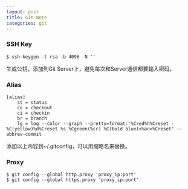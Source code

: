 ```yaml
---
layout: post
title: Git Note
categories: git
---
```

### SSH Key
> 
	$ ssh-keygen -t rsa -b 4096 -N ''

生成公钥，添加到Git Server上，避免每次和Server通信都要输入密码。

### Alias
> 
	[alias]
		st = status
		co = checkout
		ci = checkin
		br = branch
		lg = log --color --graph --pretty=format:'%Cred%h%Creset -%C(yellow)%d%Creset %s %Cgreen(%cr) %C(bold blue)<%an>%Creset' --abbrev-commit


添加以上内容到~/.gitconfig，可以用缩略名来替换。

### Proxy
>	
	$ git config --global http.proxy 'proxy_ip:port'
	$ git config --global https.proxy 'proxy_ip:port'


